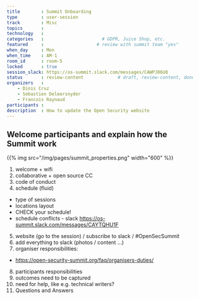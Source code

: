 ```yaml
---
title        : Summit Onboarding
type         : user-session
track        : Misc
topics       :
technology   :
categories   :                      # GDPR, Juice Shop, etc.
featured     :                    # review with summit team "yes"
when_day     : Mon
when_time    : AM-1
room_id      : room-5
locked       : true
session_slack: https://os-summit.slack.com/messages/CAWPJ06U8
status       : review-content             # draft, review-content, done
organizers   :
    - Dinis Cruz
    - Sebastien Deleersnyder
    - Francois Raynaud
participants :
description  : How to update the Open Security website
---
```



## Welcome participants and explain how the Summit work

{{% img src="/img/pages/summit_properties.png"
        width="600" %}}

1. welcome + wifi
2. collaborative + open source CC
3. code of conduct
4. schedule (fluid)
 - type of sessions
 - locations layout
 - CHECK your schedule!
 - schedule conflicts - slack https://os-summit.slack.com/messages/CAYTQHU1F
5. website (go to the session) / subscribe to slack / #OpenSecSummit
6. add everything to slack (photos / content ...)
7. organiser responsibilities:
 - https://open-security-summit.org/faq/organisers-duties/
8. participants responsibilities
9. outcomes need to be captured
10. need for help, like e.g. technical writers?
11. Questions and Answers

